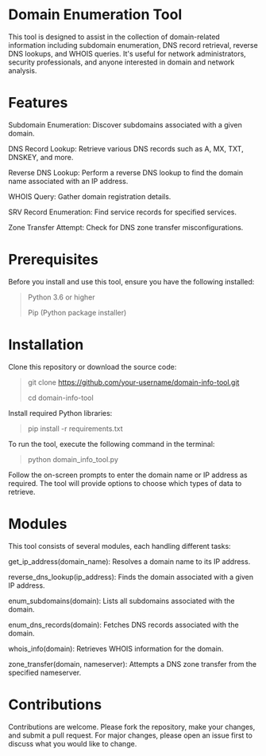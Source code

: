 # Domain Enumeration Tool
This tool is designed to assist in the collection of domain-related information including subdomain enumeration, DNS record retrieval, reverse DNS lookups, and WHOIS queries. It's useful for network administrators, security professionals, and anyone interested in domain and network analysis.

# Features
Subdomain Enumeration: Discover subdomains associated with a given domain.

DNS Record Lookup: Retrieve various DNS records such as A, MX, TXT, DNSKEY, and more.

Reverse DNS Lookup: Perform a reverse DNS lookup to find the domain name associated with an IP address.

WHOIS Query: Gather domain registration details.

SRV Record Enumeration: Find service records for specified services.

Zone Transfer Attempt: Check for DNS zone transfer misconfigurations.

# Prerequisites
Before you install and use this tool, ensure you have the following installed:
> Python 3.6 or higher
> 
> Pip (Python package installer)

# Installation
Clone this repository or download the source code:
> git clone https://github.com/your-username/domain-info-tool.git
> 
> cd domain-info-tool

Install required Python libraries:
> pip install -r requirements.txt

To run the tool, execute the following command in the terminal:
> python domain_info_tool.py

Follow the on-screen prompts to enter the domain name or IP address as required. The tool will provide options to choose which types of data to retrieve.

# Modules
This tool consists of several modules, each handling different tasks:

get_ip_address(domain_name): Resolves a domain name to its IP address.

reverse_dns_lookup(ip_address): Finds the domain associated with a given IP address.

enum_subdomains(domain): Lists all subdomains associated with the domain.

enum_dns_records(domain): Fetches DNS records associated with the domain.

whois_info(domain): Retrieves WHOIS information for the domain.

zone_transfer(domain, nameserver): Attempts a DNS zone transfer from the specified nameserver.

# Contributions
Contributions are welcome. Please fork the repository, make your changes, and submit a pull request. For major changes, please open an issue first to discuss what you would like to change.
